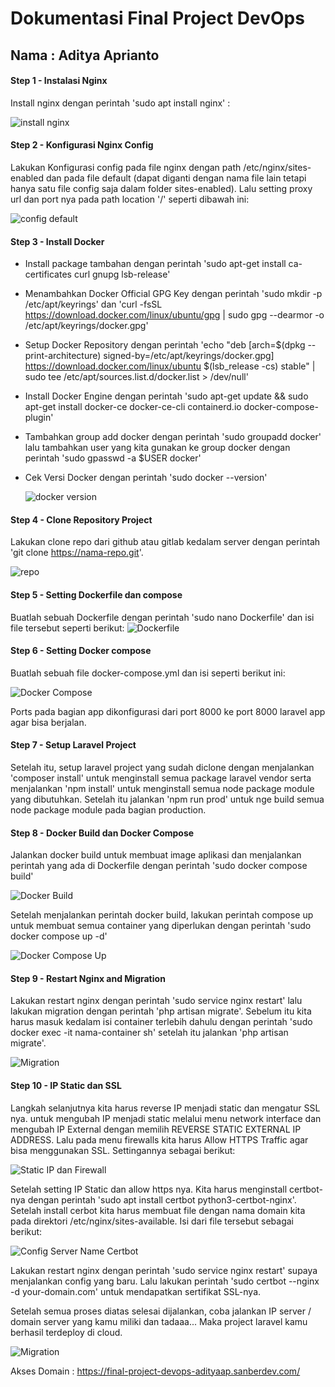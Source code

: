 # Dokumentasi Final Project DevOps

## Nama : Aditya Aprianto

#### Step 1 - Instalasi Nginx

Install nginx dengan perintah 'sudo apt install nginx' :

![install nginx](assets/install-nginx.jpg)

#### Step 2 - Konfigurasi Nginx Config

Lakukan Konfigurasi config pada file nginx dengan path /etc/nginx/sites-enabled dan pada file default (dapat diganti dengan nama file lain tetapi hanya satu file config saja dalam folder sites-enabled). Lalu setting proxy url dan port nya pada path location '/' seperti dibawah ini:

![config default](assets/config-default.jpg)

#### Step 3 - Install Docker

- Install package tambahan dengan perintah 'sudo apt-get install ca-certificates curl gnupg lsb-release'

- Menambahkan Docker Official GPG Key dengan perintah 'sudo mkdir -p /etc/apt/keyrings' dan 'curl -fsSL https://download.docker.com/linux/ubuntu/gpg | sudo gpg --dearmor -o /etc/apt/keyrings/docker.gpg'

- Setup Docker Repository dengan perintah
  'echo "deb [arch=$(dpkg --print-architecture) signed-by=/etc/apt/keyrings/docker.gpg] https://download.docker.com/linux/ubuntu $(lsb_release -cs) stable" | sudo tee /etc/apt/sources.list.d/docker.list > /dev/null'

- Install Docker Engine dengan perintah 'sudo apt-get update && sudo apt-get install docker-ce docker-ce-cli containerd.io docker-compose-plugin'

- Tambahkan group add docker dengan perintah 'sudo groupadd docker' lalu tambahkan user yang kita gunakan ke group docker dengan perintah 'sudo gpasswd -a $USER docker'

- Cek Versi Docker dengan perintah 'sudo docker --version'

  ![docker version](assets/versi-docker.jpg)

#### Step 4 - Clone Repository Project

Lakukan clone repo dari github atau gitlab kedalam server dengan perintah 'git clone https://nama-repo.git'.

![repo](assets/clone-repo.jpg)

#### Step 5 - Setting Dockerfile dan compose

Buatlah sebuah Dockerfile dengan perintah 'sudo nano Dockerfile' dan isi file tersebut seperti berikut:
![Dockerfile](assets/Dockerfile.jpg)

#### Step 6 - Setting Docker compose

Buatlah sebuah file docker-compose.yml dan isi seperti berikut ini:

![Docker Compose](assets/docker-compose.jpg)

Ports pada bagian app dikonfigurasi dari port 8000 ke port 8000 laravel app agar bisa berjalan.

#### Step 7 - Setup Laravel Project

Setelah itu, setup laravel project yang sudah diclone dengan menjalankan 'composer install' untuk menginstall semua package laravel vendor serta menjalankan 'npm install' untuk menginstall semua node package module yang dibutuhkan. Setelah itu jalankan 'npm run prod' untuk nge build semua node package module pada bagian production.

#### Step 8 - Docker Build dan Docker Compose

Jalankan docker build untuk membuat image aplikasi dan menjalankan perintah yang ada di Dockerfile dengan perintah 'sudo docker compose build'

![Docker Build](assets/Docker%20Build.jpg)

Setelah menjalankan perintah docker build, lakukan perintah compose up untuk membuat semua container yang diperlukan dengan perintah 'sudo docker compose up -d'

![Docker Compose Up](assets/docker-compose-up.jpg)

#### Step 9 - Restart Nginx and Migration

Lakukan restart nginx dengan perintah 'sudo service nginx restart' lalu lakukan migration dengan perintah 'php artisan migrate'. Sebelum itu kita harus masuk kedalam isi container terlebih dahulu dengan perintah 'sudo docker exec -it nama-container sh' setelah itu jalankan 'php artisan migrate'.

![Migration](assets/laravel-migration.jpg)

#### Step 10 - IP Static dan SSL

Langkah selanjutnya kita harus reverse IP menjadi static dan mengatur SSL nya. untuk mengubah IP menjadi static melalui menu network interface dan mengubah IP External dengan memilih REVERSE STATIC EXTERNAL IP ADDRESS. Lalu pada menu firewalls kita harus Allow HTTPS Traffic agar bisa menggunakan SSL. Settingannya sebagai berikut:

![Static IP dan Firewall](assets/firewalls-static-ip.jpg)

Setelah setting IP Static dan allow https nya. Kita harus menginstall certbot-nya dengan perintah 'sudo apt install certbot python3-certbot-nginx'. Setelah install cerbot kita harus membuat file dengan nama domain kita pada direktori /etc/nginx/sites-available. Isi dari file tersebut sebagai berikut:

![Config Server Name Certbot](assets/config-server-name.jpg)

Lakukan restart nginx dengan perintah 'sudo service nginx restart' supaya menjalankan config yang baru. Lalu lakukan perintah 'sudo certbot --nginx -d your-domain.com' untuk mendapatkan sertifikat SSL-nya.

Setelah semua proses diatas selesai dijalankan, coba jalankan IP server / domain server yang kamu miliki dan tadaaa... Maka project laravel kamu berhasil terdeploy di cloud.

![Migration](assets/Hasil-Deploy.jpg)

Akses Domain : https://final-project-devops-adityaap.sanberdev.com/
